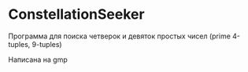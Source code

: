 # ConstellationSeeker

Программа для поиска четверок и девяток простых чисел (prime 4-tuples, 9-tuples)

Написана на gmp
